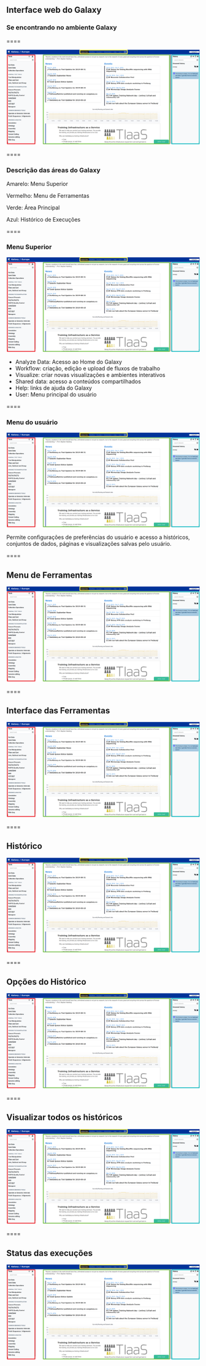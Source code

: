 ## Interface web do Galaxy

### Se encontrando no ambiente Galaxy

====

![avatar][avatar]

[avatar]: ../shared/img/interface.png

====

### Descrição das áreas do Galaxy

Amarelo: Menu Superior

Vermelho: Menu de Ferramentas

Verde: Área Principal

Azul: Histórico de Execuções

====

### Menu Superior

![avatar][avatar]

[avatar]: ../shared/img/menu.png

- Analyze Data: Acesso ao Home do Galaxy
- Workflow: criação, edição e upload de fluxos de trabalho
- Visualize: criar novas visualizações e ambientes interativos
- Shared data: acesso a conteúdos compartilhados
- Help: links de ajuda do Galaxy
- User: Menu principal do usuário

====

### Menu do usuário

![avatar][avatar]

[avatar]: ../shared/img/usermenu.png

Permite configurações de preferências do usuário e acesso a históricos, conjuntos de dados, páginas e visualizações salvas pelo usuário.

====

##  Menu de Ferramentas

![avatar][avatar]

[avatar]: ../shared/img/tools.png

====

## Interface das Ferramentas

![avatar][avatar]

[avatar]: ../shared/img/interfacetools.png

====

##  Histórico

![avatar][avatar]

[avatar]: ../shared/img/historico.png

====

##  Opções do Histórico

![avatar][avatar]

[avatar]: ../shared/img/opcoeshistorico.png

====

##  Visualizar todos os históricos

![avatar][avatar]

[avatar]: ../shared/img/todoshistoricos.png

====

## Status das execuções

![avatar][avatar]

[avatar]: ../shared/img/states.png
